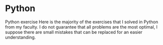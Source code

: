 # Python
Python exercise
Here is the majority of the exercises that I solved in Python from my faculty. I do not guarantee that all problems are the most optimal, I suppose there are small mistakes that can be replaced for an easier understanding.
